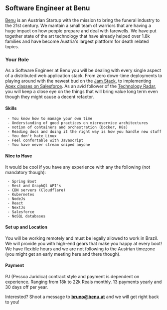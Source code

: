 ## Software Engineer at Benu

[Benu](https://benu.at) is an Austrian Startup with the mission to bring the funeral industry to the 21st century. We mantain a small team of warriors that are having a huge impact on how people prepare and deal with farewells. We have put together state of the art technology that have already helped over 1.8k families and have become Austria's largest plattform for death related topics.

### Your Role

As a Software Engineer at Benu you will be dealing with every single aspect of a distributed web application stack. From zero down-time deployments to playing around with the newest bud on the [Jam Stack](https://jamstack.org/), to implementing [Apex classes on Salesforce](https://developer.salesforce.com/docs/atlas.en-us.apexcode.meta/apexcode/apex_intro_what_is_apex.htm). As an avid follower of the [Technology Radar](https://www.thoughtworks.com/radar), you will keep a close eye on the things that will bring value long term even though they might cause a decent refactor.

#### Skills
```
 - You know how to manage your own time 
 - Understanding of good practices on microservice architectures
 - notion of containers and orchestration (Docker, K8s)
 - Reading docs and doing it the right way is how you handle new stuff
 - You don't hate Linux 
 - Feel confortable with Javascript
 - You have never stream sniped anyone
```

#### Nice to Have
It would be cool if you have any experience with any the following (not mandatory though):
``` 
 - Spring Boot
 - Rest and GraphQl API's
 - CDN servers (Cloudflare)
 - Kubernetes
 - NodeJs
 - React
 - NextJs
 - Salesforce
 - NoSQL databases
```

#### Set up and Location
You will be working remotely and must be legally allowed to work in Brazil. We will provide you with high-end gears that make you happy at every boot! We have flexible hours and we are not following to the Austrian timezone (you might get an early meeting here and there though).

#### Payment
PJ (Pessoa Juridica) contract style and payment is dependent on experience. Ranging from 18k to 22k Reais monthly. 13 payments yearly and 30 days off per year.

Interested? Shoot a message to **bruno@benu.at** and we will get right back to you!
